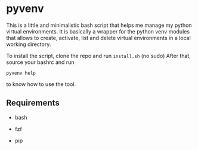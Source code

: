 # pyvenv

This is a little and minimalistic bash script that helps me manage 
my python virtual environments. It is basically a wrapper for 
the python venv modules that allows to create, activate, list
and delete virtual environments in a local working directory.

To install the script, clone the repo and run `install.sh` (no sudo)
After that, source your bashrc and run
    
    pyvenv help

to know how to use the tool.

## Requirements

* bash

* fzf

* pip

